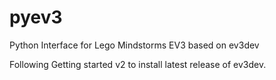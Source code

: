 pyev3
=====

Python Interface for Lego Mindstorms EV3 based on ev3dev

Following Getting started v2 to install latest release of ev3dev.